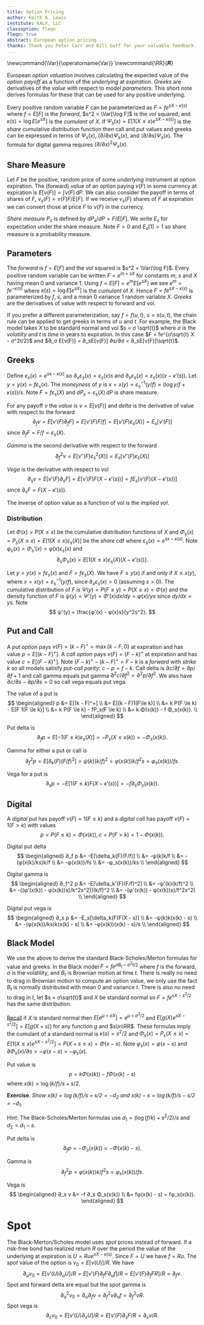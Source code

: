 ```yaml
---
title: Option Pricing
author: Keith A. Lewis
institute: KALX, LLC
classoption: fleqn
fleqn: true
abstract: European option pricing
thanks: Thank you Peter Carr and Bill Goff for your valuable feedback.
...
```


\newcommand{\Var}{\operatorname{Var}}
\newcommand{\RR}{𝑹}

<!--
> _Besides it is an error to believe that rigour is the enemy of simplicity. 
> On the contrary we find it confirmed by numerous examples that the rigorous 
> method is at the same time the simpler and the more easily comprehended. 
> The very effort for rigor forces us to find out simpler methods of proof. 
> &mdash; David Hilbert_
-->

European _option valuation_ involves calculating the expected value of
the _option payoff_ as a function of the _underlying_ at _expiration_.
_Greeks_ are derivatives of the _value_ with respect to _model parameters_.
This short note derives formulas for these that can be used for any positive underlying.

Every positive random variable $F$ can be parameterized as $F = fe^{sX - \kappa(s)}$
where $f = E[F]$ is the _forward_, $s^2 = \Var[\log F]$ is the _vol_ squared, and
$\kappa(s) = \log E[e^{sX}]$ is the _cumulant_ of $X$.
If $Ψ_s(x) = E[1(X\le x)e^{sX - \kappa(s)}]$ is the _share_ cumulative distribution
function then call and put values and greeks can be expressed in terms of
$Ψ_s(x)$, $(∂/∂x)Ψ_s(x)$, and $(∂/∂s)Ψ_s(x)$. The formula for digital gamma
requires $(∂/∂x)^2 Ψ_s(x)$.

## Share Measure

Let $F$ be the positive, random price of some _underlying_ instrument at
option expiration.  The (forward)  _value_ of an option paying $ν(F)$
in some currency at expiration is $E[ν(F)] = \int ν(F)\,dP$.
We can also consider the payoff in terms of shares of $F$,
$ν_s(F) = ν(F)F/E[F]$.  If we receive $ν_s(F)$ shares of $F$ at
expiration we can convert those at price $F$ to $ν(F)$ in the currency.

_Share measure_ $P_s$ is defined by $dP_s/dP = F/E[F]$.
We write $E_s$ for expectation under the share measure.
Note $F > 0$ and $E_s[1] = 1$ so share measure is a probability measure.

## Parameters

The _forward_ is $f = E[F]$ and the _vol_ squared is $s^2 = \Var(\log F)$.
Every positive random variable can be written $F = e^{m + sX}$ for
constants $m$, $s$ and $X$ having mean 0 and variance 1.  Using $f = E[F]
= e^m E[e^{sX}]$ we see $e^m = f e^{-κ(s)}$ where
$κ(s) = \log E[e^{sX}]$ is the _cumulant_ of $X$.
Hence $F = fe^{sX - κ(s)}$ is parameterized by $f$, $s$,
and a mean 0 variance 1 random variable $X$.
_Greeks_ are the derivatives of value with respect
to forward and vol.

If you prefer a different parameterization, say $f = f(u,t)$, $s = s(u,t)$,
the chain rule can be applied to get greeks in terms of $u$ and $t$.
For example, the Black model takes $X$ to be standard normal and vol
$s = σ \sqrt{t}$ where $σ$ is the _volatilty_ and $t$ is _time_ in
years to expiration.  In this case $F = fe^{σ\sqrt{t} X - σ^2t/2}$
and $∂_σ E[ν(F)] = ∂_sE[ν(F)] ∂s/∂σ = ∂_sE[ν(F)]\sqrt{t}$.

## Greeks

Define $ε_s(x) = e^{s x - κ(s)}$
so $∂_x ε_s(x) = ε_s(x)s$
and $∂_s ε_s(x) = ε_s(x)(x - κ'(s))$.
Let $y = y(x) = fε_s(x)$. 
The _moneyness_ of $y$ is $x = x(y) = ε_s^{-1}(y/f)
= (\log y/f + κ(s))/s$. Note
$F = fε_s(X)$ and $dP_s =  ε_s(X)\,dP$ is share measure.

For any payoff $ν$ the _value_ is $v = E[ν(F)]$ and
_delta_ is the derivative of value with respect to the forward
$$
∂_f v
	= E[ν'(F) ∂_f F]
	= E[ν'(F) F/f]
	= E[ν'(F)ε_s(X)]
	= E_s[ν'(F)]
$$
since $∂_f F = F/f = ε_s(X)$.

_Gamma_ is the second derivative with respect to the forward
$$
∂_f^2 v = E[ν''(F)ε_s^2(X)] = E_s[ν''(F)ε_s(X)]
$$
<!--
	= e^{κ(2s) - 2κ(s)}E_{2s}[ν''(F)]
-->

_Vega_ is  the derivative with respect to vol
$$
∂_s v = E[ν'(F) ∂_s F] = E[ν'(F)F(X - κ'(s))] = f E_s[ν'(F)(X - κ'(s))]
$$
since $∂_s F = F(X - κ'(s))$.

The inverse of option value as a function of vol is the _implied vol_.

### Distribution

Let $Φ(x) = P(X\le x)$ be the cumulative distribution functions of $X$
and $Φ_s(x) = P_s(X\le x) = E[1(X\le x)ε_s(X)]$ be the _share_ cdf where
$ε_s(x) = e^{sx - κ(s)}$.
Note $φ_s(x) = Φ_s'(x) = φ(x) ε_s(x)$ and
$$
∂_s Φ_s(x) = E[1(X\le x)ε_s(X)(X - κ'(s))].
$$

Let $y = y(x) = fε_s(x)$ and $F = fε_s(X)$.
We have $F \le y(x)$ if and only if $X \le x(y)$,
where $x = x(y) = ε_s^{-1}(y/f)$,
since $∂_x ε_s(x) > 0$ (assuming $s > 0$).
The cumulative distribution of $F$ is 
$Ψ(y) = P(F\le y) = P(X\le x) = Φ(x)$ and
the density function of $F$ is $ψ(y) = Ψ'(y) = Φ'(x) dx/dy = φ(x)/ys$ since $dy/dx = ys$.
Note
$$
ψ'(y) = \frac{φ'(x) - φ(x)s}{y^2s^2}.
$$

<!--
Let $ψ(y)$ and $φ(x)$ be the corresponding density functions so
$ψ(y) = φ(x)dx/dy = φ(x)/ys$ since $dy/dx = ys$.
Likewise, $ψ_s(y) = φ_s(x)/ys$.
Note $φ_s(x) = φ(x)ε_s(x) = φ(x)y/f$.
We collect these formulas for easy reference:
$$
\begin{aligned}
	y &= y(x) = fε_s(x)\\
	x &= x(y) = ε_s^{-1}(y/f) \\
	φ_s(x) &= φ(x)ε_s(x) = φ(x)y/f \\
	ψ(y) &= φ(x)/ys \\
	ψ_s(y) &= φ_s(x)/ys = φ(x)/fs \\
\end{aligned}
$$
Note $ψ_s'(y) = φ'(x)(dx/dy)/fs = φ'(x)/yfs^2$.
-->

## Put and Call

A _put option_ pays $ν(F) = (k - F)^+ = \max\{k - F,0\}$ at expiration and has value
$p = E[(k - F)^+]$.
A _call option_ pays $ν(F) = (F - k)^+$ at expiration and has value $c = E[(F - k)^+]$.
Note $(F - k)^+ - (k - F)^+ = F - k$ is a _forward_ with _strike_ $k$ so
all models satisfy _put-call parity_: $c - p = f - k$.
Call delta is $∂c/∂f = ∂p/∂f + 1$ and call gamma equals put gamma $∂^2c/∂f^2 = ∂^2p/∂f^2$.
We also have $∂c/∂s - ∂p/∂s = 0$ so call vega equals put vega.

The value of a put is
$$
\begin{aligned}
p &= E[(k - F)^+] \\
  &= E[(k - F)1(F\le k)] \\
  &= k P(F \le k) - E[F 1(F \le k)] \\
  &= k P(F \le k) - fP_s(F \le k) \\
  &= k Φ(x(k)) - f Φ_s(x(k)). \\
\end{aligned}
$$

Put delta is
$$
	∂_f p = E[-1(F\le k)ε_s(X)] = -P_s(X\le x(k)) = -Φ_s(x(k)). 
$$

Gamma for either a put or call is
$$
	∂_f^2 p = E[δ_k(F)(F/f)^2] = ψ(k)(k/f)^2 = φ(x(k))k/f^2s = φ_s(x(k))/fs.
$$

Vega for a put is
$$
	∂_s p = -E[1(F\le k)F(X - κ'(s))] = -f ∂_s Φ_s(x(k)).
$$ 

## Digital

A _digital put_ has payoff $ν(F) = 1(F \le k)$ and
a _digital call_ has payoff $ν(F) = 1(F > k)$ with values
$$
	p = P(F \le k) = Φ(x(k)),
	c = P(F > k) = 1 - Φ(x(k)).
$$

Digital put delta 
$$
\begin{aligned}
	∂_f p &= -E[\delta_k(F)(F/f)] \\
	&= -ψ(k)k/f \\
	&= -(φ(x(k)/ks)k/f \\
	&= -φ(x(k))/fs \\
	&= -φ_s(x(k))/ks \\
\end{aligned}
$$

Digital gamma is 
$$
\begin{aligned}
	∂_f^2 p &= -E[\delta_k'(F)(F/f)^2] \\
	&= -ψ'(k)(k/f)^2 \\
	&= -((φ'(x(k)) - φ(x(k))s)/k^2s^2))(k/f)^2 \\
	&= -(φ'(x(k)) - φ(x(k))s)/f^2s^2) \\
\end{aligned}
$$

Digital put vega is 
$$
\begin{aligned}
∂_s p &= -E_s[\delta_k(F)F(X - s)] \\
	&= -ψ(k)k(x(k) - s) \\ 
	&= -(φ(x(k))/ks)k(x(k) - s) \\ 
	&= -φ(x(k))(x(k) - s)/s \\ 
\end{aligned}
$$


## Black Model

We use the above to derive the standard Black-Scholes/Merton formulas
for value and greeks. In the Black model $F = fe^{σB_t - σ^2t/2}$ where
$f$ is the forward, $σ$ is the volatility, and
$B_t$ is Brownian motion at time $t$. There is really no need to drag
in Brownian motion to compute an option value, we only use the fact
$B_t$ is normally distributed with mean $0$ and variance $t$. There is also no need
to drag in $t$, let $s = σ\sqrt{t}$ and $X$ be standard normal
so $F = fe^{sX - s^2/2}$ has the same distribution.

[Recall](cdf.html#normal) if $X$ is standard normal then $E[e^{μ + σ X}] = e^{μ + σ^2/2}$
and $E[g(X)e^{s X - s^2/2}] = E[g(X + s)]$ for any function $g$ and $s\in\RR$.
These formulas imply the cumulant of a standard normal is $κ(s) = s^2/2$
and $Φ_s(x) = P_s(X\le x) = E[1(X\le x)e^{s X - s^2/2}] = P(X + s \le x) = Φ(x - s)$.
Note $φ_s(x) = φ(x - s)$ and $∂Φ_s(x)/∂s = -φ(x - s) = -φ_s(x)$.

Put value is 
$$
	p = k Φ(x(k)) - f Φ(x(k) - s)
$$
where $x(k) = \log(k/f)/s + s/2$.

__Exercise__. _Show $x(k) = \log(k/f)/s + s/2 = -d_2$ and $x(k) - s = \log(k/f)/s - s/2 = -d_1$_.

Hint: The Black-Scholes/Merton formulas use $d_1 = (\log(f/k) + s^2/2)/s$ and $d_2 = d_1 - s$.

Put delta is
$$
	∂_f p = -Φ_s(x(k)) = -Φ(x(k) - s).
$$

Gamma is
$$
	∂_f^2 p = φ(x(k))k/f^2s = φ_s(x(k))/fs.
$$

Vega is
$$
\begin{aligned}
	∂_s v &= -f ∂_s Φ_s(x(k)) \\
	&= fφ(x(k) - s) = fφ_s(x(k)).
\end{aligned}
$$

# Spot

The Black-Merton/Scholes model uses _spot_ prices instead of forward.
If a risk-free bond has realized return $R$ over the period the value of the underlying
at expiration is $U = Rue^{sX - κ(s)}$. Since $F = U$ we have $f = Ru$.
The _spot_ value of the option is $v_0 = E[ν(U)]/R$. We have
$$
∂_u v_0 = E[ν'(U) ∂_u U]/R
= E[ν'(F) ∂_f F ∂_u f]/R
= E[ν'(F) ∂_f F R]/R = ∂_f v.
$$
Spot and forward delta are equal but the spot gamma is
$$
∂_u^2 v_0 = ∂_u ∂_f v = ∂_f^2 v ∂_uf = ∂_f^2 v R.
$$
Spot vega is 
$$
∂_s v_0 = E[ν'(U) ∂_s U]/R = E[ν'(F) ∂_s F/R = ∂_s v/R.
$$

